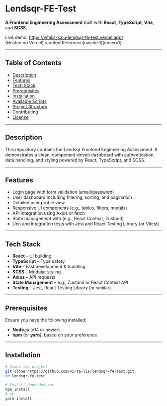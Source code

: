 # Lendsqr-FE-Test

**A Frontend Engineering Assessment** built with **React**, **TypeScript**, **Vite**, and **SCSS**.

Live demo: https://vitalis-kalu-lendsqr-fe-test.vercel.app/  
(Hosted on Vercel) :contentReference[oaicite:1]{index=1}

---

## Table of Contents

- [Description](#description)  
- [Features](#features)  
- [Tech Stack](#tech-stack)  
- [Prerequisites](#prerequisites)  
- [Installation](#installation)  
- [Available Scripts](#available-scripts)  
- [Project Structure](#project-structure)  
- [Contributing](#contributing)  
- [License](#license)

---

## Description

This repository contains the Lendsqr Frontend Engineering Assessment. It demonstrates a clean, component-driven dashboard with authentication, data handling, and styling powered by React, TypeScript, and SCSS.

---

## Features

- Login page with form validation (email/password)  
- User dashboard including filtering, sorting, and pagination  
- Detailed user profile view  
- Responsive UI components (e.g., tables, filters, modals)  
- API integration using Axios or fetch  
- State management with (e.g., React Context, Zustand)  
- Unit and integration tests with Jest and React Testing Library (or Vitest)

---

## Tech Stack

- **React** – UI building  
- **TypeScript** – Type safety  
- **Vite** – Fast development & bundling  
- **SCSS** – Modular styling  
- **Axios** – API requests  
- **State Management** – e.g., Zustand or React Context API  
- **Testing** – Jest, React Testing Library (or similar)

---

## Prerequisites

Ensure you have the following installed:

- **Node.js** (v14 or newer)  
- **npm** (or **yarn**), based on your preference

---

## Installation

```bash
# Clone the project
git clone https://github.com/vi-ta-lis/lendsqr-fe-test.git
cd lendsqr-fe-test

# Install dependencies
npm install
# or
yarn install

